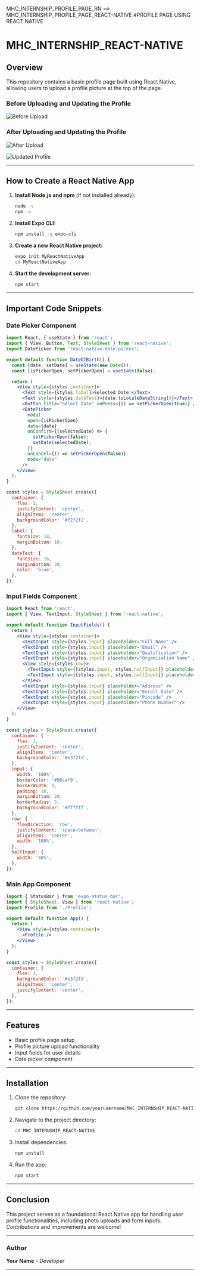 MHC_INTERNSHIP_PROFILE_PAGE_RN ==> MHC_INTERNSHIP_PROFILE_PAGE_REACT-NATIVE
#PROFILE PAGE USING REACT NATIVE
# MHC_INTERNSHIP_REACT-NATIVE

## Overview
This repository contains a basic profile page built using React Native, allowing users to upload a profile picture at the top of the page.

### Before Uploading and Updating the Profile
![Before Upload](https://github.com/user-attachments/assets/bf61a42f-e7f7-4bd0-9c9d-0e0244ecf924)

### After Uploading and Updating the Profile
![After Upload](https://github.com/user-attachments/assets/41bbfe7d-e6cb-4aea-9507-a3707734edf1)

![Updated Profile](https://github.com/user-attachments/assets/92f247f5-3f6a-45a3-9e5d-38d9e6c231a6)

---

## How to Create a React Native App

1. **Install Node.js and npm** (if not installed already):
   ```sh
   node -v
   npm -v
   ```

2. **Install Expo CLI:**
   ```sh
   npm install -g expo-cli
   ```

3. **Create a new React Native project:**
   ```sh
   expo init MyReactNativeApp
   cd MyReactNativeApp
   ```

4. **Start the development server:**
   ```sh
   npm start
   ```

---

## Important Code Snippets

### Date Picker Component
```jsx
import React, { useState } from 'react';
import { View, Button, Text, StyleSheet } from 'react-native';
import DatePicker from 'react-native-date-picker';

export default function DateOfBirth() {
  const [date, setDate] = useState(new Date());
  const [isPickerOpen, setPickerOpen] = useState(false);

  return (
    <View style={styles.container}>
      <Text style={styles.label}>Selected Date:</Text>
      <Text style={styles.dateText}>{date.toLocaleDateString()}</Text>
      <Button title="Select Date" onPress={() => setPickerOpen(true)} />
      <DatePicker
        modal
        open={isPickerOpen}
        date={date}
        onConfirm={(selectedDate) => {
          setPickerOpen(false);
          setDate(selectedDate);
        }}
        onCancel={() => setPickerOpen(false)}
        mode="date"
      />
    </View>
  );
}

const styles = StyleSheet.create({
  container: {
    flex: 1,
    justifyContent: 'center',
    alignItems: 'center',
    backgroundColor: '#f2f2f2',
  },
  label: {
    fontSize: 18,
    marginBottom: 10,
  },
  dateText: {
    fontSize: 16,
    marginBottom: 20,
    color: 'blue',
  },
});
```

### Input Fields Component
```jsx
import React from 'react';
import { View, TextInput, StyleSheet } from 'react-native';

export default function InputFields() {
  return (
    <View style={styles.container}>
      <TextInput style={styles.input} placeholder="Full Name" />
      <TextInput style={styles.input} placeholder="Email" />
      <TextInput style={styles.input} placeholder="Qualification" />
      <TextInput style={styles.input} placeholder="Organization Name" />
      <View style={styles.row}>
        <TextInput style={[styles.input, styles.halfInput]} placeholder="Gender" />
        <TextInput style={[styles.input, styles.halfInput]} placeholder="DOB" />
      </View>
      <TextInput style={styles.input} placeholder="Address" />
      <TextInput style={styles.input} placeholder="Enroll Date" />
      <TextInput style={styles.input} placeholder="Pincode" />
      <TextInput style={styles.input} placeholder="Phone Number" />
    </View>
  );
}

const styles = StyleSheet.create({
  container: {
    flex: 1,
    justifyContent: 'center',
    alignItems: 'center',
    backgroundColor: '#e3f2fd',
  },
  input: {
    width: '100%',
    borderColor: '#90caf9',
    borderWidth: 1,
    padding: 10,
    marginBottom: 20,
    borderRadius: 5,
    backgroundColor: '#ffffff',
  },
  row: {
    flexDirection: 'row',
    justifyContent: 'space-between',
    alignItems: 'center',
    width: '100%',
  },
  halfInput: {
    width: '48%',
  },
});
```

### Main App Component
```jsx
import { StatusBar } from 'expo-status-bar';
import { StyleSheet, View } from 'react-native';
import Profile from './Profile';

export default function App() {
  return (
    <View style={styles.container}>
      <Profile />
    </View>
  );
}

const styles = StyleSheet.create({
  container: {
    flex: 1,
    backgroundColor: '#e3f2fd',
    alignItems: 'center',
    justifyContent: 'center',
  },
});
```

---

## Features
- Basic profile page setup
- Profile picture upload functionality
- Input fields for user details
- Date picker component

---

## Installation
1. Clone the repository:
   ```sh
   git clone https://github.com/yourusername/MHC_INTERNSHIP_REACT-NATIVE.git
   ```
2. Navigate to the project directory:
   ```sh
   cd MHC_INTERNSHIP_REACT-NATIVE
   ```
3. Install dependencies:
   ```sh
   npm install
   ```
4. Run the app:
   ```sh
   npm start
   ```

---

## Conclusion
This project serves as a foundational React Native app for handling user profile functionalities, including photo uploads and form inputs. Contributions and improvements are welcome!

---

### Author
**Your Name** - *Developer*

---

